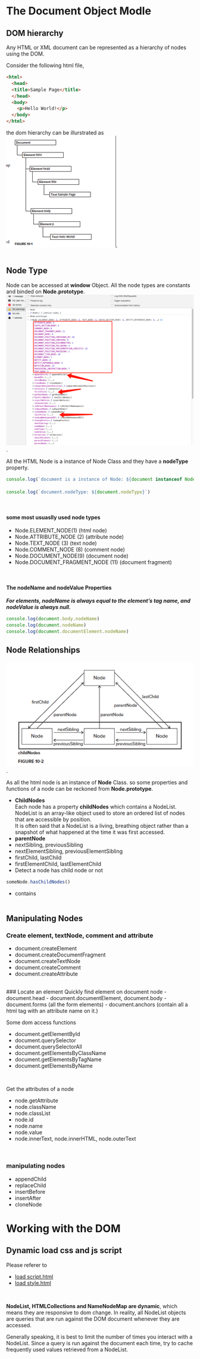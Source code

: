 # The Document Object Modle

## DOM hierarchy
Any HTML or XML document can be
represented as a hierarchy of nodes using the
DOM. <br>

Consider the following html file, 
```html
<html>
  <head>
  <title>Sample Page</title>
  </head>
  <body>
    <p>Hello World!</p>
  </body>
</html>
```
the dom hierarchy can be illurstrated as
![DOM hierachy](./includes/01.figure_dom_hierarchy.png).<br><br>


## Node Type
Node can be accessed at **window** Object. All the node types are constants and binded on **Node.prototype**.
<br>
![DOM hierachy](./includes/02.Node.prototype.png).

All the HTML Node is a instance of Node Class and they have a **nodeType** property.

```javascript
console.log(`document is a instance of Node: ${document instanceof Node}`)

console.log(`document.nodeType: ${document.nodeType}`)
```
<br>

#### some most usuaslly used node types
- Node.ELEMENT_NODE(1) (html node)
- Node.ATTRIBUTE_NODE (2) (attribute node)
- Node.TEXT_NODE (3)  (text node)
- Node.COMMENT_NODE (8) (comment node)
- Node.DOCUMENT_NODE(9) (document node)
- Node.DOCUMENT_FRAGMENT_NODE (11) (document fragment)
<br>

#### The nodeName and nodeValue Properties
***For elements, nodeName is always equal to the element’s tag name, and nodeValue is always null.***

```javascript
console.log(document.body.nodeName)
console.log(document.nodeName)
console.log(document.documentElement.nodeName)
```


## Node Relationships

![DOM hierachy](./includes/03.node_relationships.png).<br>

As all the html node is an instance of **Node** Class. so some properties and functions of a node can be reckoned from **Node.prototype**. <br>

- **ChildNodes**
<br>Each node has a property **childNodes** which contains a NodeList. NodeList is an array-like object used to store an ordered list of nodes that are accessible by position.<br>
It is often said that a NodeList is a living, breathing object rather than a snapshot of what happened at
the time it was first accessed.<br>
- **parentNode**
- nextSibling, previousSibling
- nextElementSibling, previousElementSibling
- firstChild, lastChild
- firstElementChild, lastElementChild
- Detect a node has child node or not
```javascript
someNode.hasChildNodes()
```
- contains
<br><br>

## Manipulating Nodes
### Create element, textNode, comment and attribute
- document.createElement
- document.createDocumentFragment
- document.createTextNode
- document.createComment
- document.createAttribute

<br>
### Locate an element
Quickly find element on document node
- document.head
- document.documentElement, document.body
- document.forms (all the form elements)
- document.anchors (contain all a html tag with an attribute name on it.)
<br>

Some dom access functions
- document.getElementById
- document.querySelector
- document.querySelectorAll
- document.getElementsByClassName
- document.getElementsByTagName
- document.getElementsByName
<br>

Get the attributes of a node
- node.getAttribute
- node.className
- node.classList
- node.id
- node.name
- node.value
- node.innerText, node.innerHTML, node.outerText
<br>

### manipulating nodes
- appendChild
- replaceChild
- insertBefore
- insertAfter
- cloneNode


# Working with the DOM

## Dynamic load css and js script
Please referer to 
- <a href="./05.01.load script.html">load script.html</a>
- <a href="./05.02.load style.html">load style.html</a>
<br>

**NodeList, HTMLCollections and NameNodeMap are dynamic**, which means they are responsive to dom change. In reality, all NodeList objects are queries that
are run against the DOM document whenever they are accessed. <br>

Generally speaking, it is best to limit the number of times you interact with a NodeList. Since a query
is run against the document each time, try to cache frequently used values retrieved from a NodeList.
